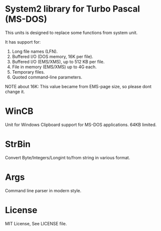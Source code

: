 # System2 library for Turbo Pascal (MS-DOS)

  This units is designed to replace some functions from system unit.

  It has support for:

  1. Long file names (LFN).
  2. Buffered I/O (DOS memory, 16K per file).
  3. Buffered I/O (EMS/XMS), up to 512 KB per file.
  4. File in memory (EMS/XMS) up to 4G each.
  5. Temporary files.
  6. Quoted command-line parameters.

  NOTE about 16K: This value became from EMS-page size,
  so please dont change it.

#  WinCB

  Unit for Windows Clipboard support for MS-DOS applications.
  64KB limited.

#  StrBin

  Convert Byte/Integers/Longint to/from string in various format.

#  Args

  Command line parser in modern style.

# License

MIT License, See LICENSE file.

